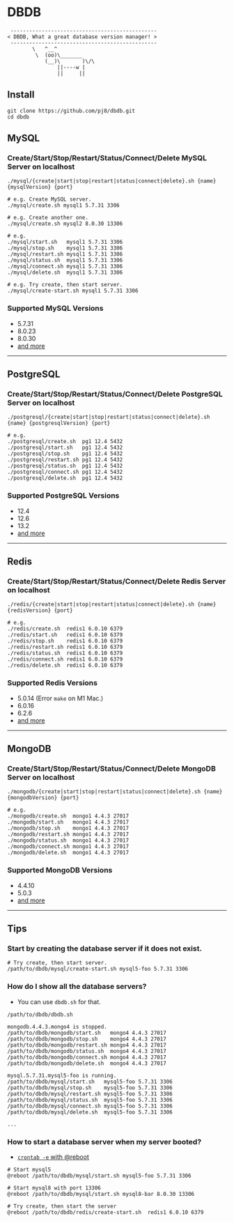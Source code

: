 # DBDB

```
 -----------------------------------------------
< DBDB, What a great database version manager! >
 -----------------------------------------------
        \   ^__^
         \  (oo)\_______
            (__)\       )\/\
                ||----w |
                ||     ||
```

## Install
```
git clone https://github.com/pj8/dbdb.git
cd dbdb
```

## MySQL
### Create/Start/Stop/Restart/Status/Connect/Delete MySQL Server on localhost
```
./mysql/{create|start|stop|restart|status|connect|delete}.sh {name} {mysqlVersion} {port}

# e.g. Create MySQL server.
./mysql/create.sh mysql1 5.7.31 3306

# e.g. Create another one.
./mysql/create.sh mysql2 8.0.30 13306

# e.g. 
./mysql/start.sh   mysql1 5.7.31 3306
./mysql/stop.sh    mysql1 5.7.31 3306
./mysql/restart.sh mysql1 5.7.31 3306
./mysql/status.sh  mysql1 5.7.31 3306
./mysql/connect.sh mysql1 5.7.31 3306
./mysql/delete.sh  mysql1 5.7.31 3306

# e.g. Try create, then start server.
./mysql/create-start.sh mysql1 5.7.31 3306
```

### Supported MySQL Versions
- 5.7.31
- 8.0.23
- 8.0.30
- [and more](https://dbdb.3a.company/mysql/)

----

## PostgreSQL
### Create/Start/Stop/Restart/Status/Connect/Delete PostgreSQL Server on localhost
```
./postgresql/{create|start|stop|restart|status|connect|delete}.sh {name} {postgresqlVersion} {port}

# e.g.
./postgresql/create.sh  pg1 12.4 5432
./postgresql/start.sh   pg1 12.4 5432
./postgresql/stop.sh    pg1 12.4 5432
./postgresql/restart.sh pg1 12.4 5432
./postgresql/status.sh  pg1 12.4 5432
./postgresql/connect.sh pg1 12.4 5432
./postgresql/delete.sh  pg1 12.4 5432
```
### Supported PostgreSQL Versions
- 12.4
- 12.6
- 13.2
- [and more](https://dbdb.3a.company/postgresql/)

----

## Redis
### Create/Start/Stop/Restart/Status/Connect/Delete Redis Server on localhost
```
./redis/{create|start|stop|restart|status|connect|delete}.sh {name} {redisVersion} {port}

# e.g.
./redis/create.sh  redis1 6.0.10 6379
./redis/start.sh   redis1 6.0.10 6379
./redis/stop.sh    redis1 6.0.10 6379
./redis/restart.sh redis1 6.0.10 6379
./redis/status.sh  redis1 6.0.10 6379
./redis/connect.sh redis1 6.0.10 6379
./redis/delete.sh  redis1 6.0.10 6379
```
### Supported Redis Versions
- 5.0.14 (Error `make` on M1 Mac.)
- 6.0.16
- 6.2.6
- [and more](https://dbdb.3a.company/redis/)

----

## MongoDB
### Create/Start/Stop/Restart/Status/Connect/Delete MongoDB Server on localhost
```
./mongodb/{create|start|stop|restart|status|connect|delete}.sh {name} {mongodbVersion} {port}

# e.g.
./mongodb/create.sh  mongo1 4.4.3 27017
./mongodb/start.sh   mongo1 4.4.3 27017
./mongodb/stop.sh    mongo1 4.4.3 27017
./mongodb/restart.sh mongo1 4.4.3 27017
./mongodb/status.sh  mongo1 4.4.3 27017
./mongodb/connect.sh mongo1 4.4.3 27017
./mongodb/delete.sh  mongo1 4.4.3 27017
```
### Supported MongoDB Versions
- 4.4.10
- 5.0.3
- [and more](https://dbdb.3a.company/mongodb/)

----

## Tips

### Start by creating the database server if it does not exist.
```
# Try create, then start server.
/path/to/dbdb/mysql/create-start.sh mysql5-foo 5.7.31 3306
```

### How do I show all the database servers?
- You can use `dbdb.sh` for that.
```
/path/to/dbdb/dbdb.sh

mongodb.4.4.3.mongo4 is stopped.
/path/to/dbdb/mongodb/start.sh   mongo4 4.4.3 27017
/path/to/dbdb/mongodb/stop.sh    mongo4 4.4.3 27017
/path/to/dbdb/mongodb/restart.sh mongo4 4.4.3 27017
/path/to/dbdb/mongodb/status.sh  mongo4 4.4.3 27017
/path/to/dbdb/mongodb/connect.sh mongo4 4.4.3 27017
/path/to/dbdb/mongodb/delete.sh  mongo4 4.4.3 27017

mysql.5.7.31.mysql5-foo is running.
/path/to/dbdb/mysql/start.sh   mysql5-foo 5.7.31 3306
/path/to/dbdb/mysql/stop.sh    mysql5-foo 5.7.31 3306
/path/to/dbdb/mysql/restart.sh mysql5-foo 5.7.31 3306
/path/to/dbdb/mysql/status.sh  mysql5-foo 5.7.31 3306
/path/to/dbdb/mysql/connect.sh mysql5-foo 5.7.31 3306
/path/to/dbdb/mysql/delete.sh  mysql5-foo 5.7.31 3306

...
```

### How to start a database server when my server booted?
- [`crontab -e` with @reboot](https://man7.org/linux/man-pages/man5/crontab.5.html#EXTENSIONS)
```
# Start mysql5
@reboot /path/to/dbdb/mysql/start.sh mysql5-foo 5.7.31 3306

# Start mysql8 with port 13306
@reboot /path/to/dbdb/mysql/start.sh mysql8-bar 8.0.30 13306

# Try create, then start the server
@reboot /path/to/dbdb/redis/create-start.sh  redis1 6.0.10 6379
```
